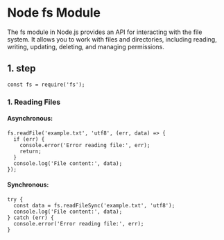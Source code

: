 # Node fs Module

The fs module in Node.js provides an API for interacting with the file system. It allows you to work with files and directories, including reading, writing, updating, deleting, and managing permissions.



## 1. step

```
const fs = require('fs');
```

### 1. Reading Files

#### Asynchronous:

```
fs.readFile('example.txt', 'utf8', (err, data) => {
  if (err) {
    console.error('Error reading file:', err);
    return;
  }
  console.log('File content:', data);
});
```

#### Synchronous:

```
try {
  const data = fs.readFileSync('example.txt', 'utf8');
  console.log('File content:', data);
} catch (err) {
  console.error('Error reading file:', err);
}
```







